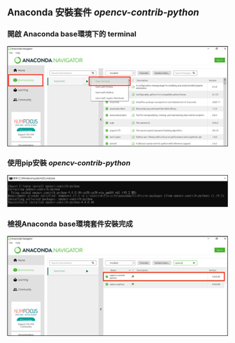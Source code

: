 ## Anaconda 安裝套件 <i>opencv-contrib-python</i>


### 開啟 Anaconda base環境下的 terminal
<img src="condaterminal.png" border="1">

### 使用pip安裝 <i>opencv-contrib-python</i>
<img src="condacmd.png" border="1">

### 檢視Anaconda base環境套件安裝完成
<img src="condaopencv.png" border="1">



